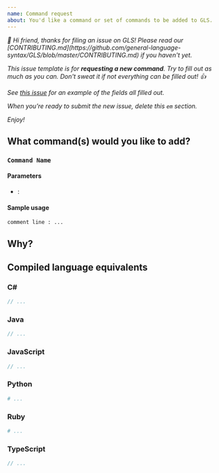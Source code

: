 ```yaml
---
name: Command request
about: You'd like a command or set of commands to be added to GLS.
---
```


<em>
👋 Hi friend, thanks for filing an issue on GLS!
Please read our [CONTRIBUTING.md](https://github.com/general-language-syntax/GLS/blob/master/CONTRIBUTING.md) if you haven't yet.

This issue template is for **requesting a new command**.
Try to fill out as much as you can.
Don't sweat it if not everything can be filled out! 👍

See [this issue](https://github.com/general-language-syntax/GLS/issues/450) for an example of the fields all filled out.

When you're ready to submit the new issue, delete this `em` section.

Enjoy!
</em>

## What command(s) would you like to add?

### `Command Name`

<!-- insert description here -->

#### Parameters

<!-- Which parameter(s) you believe the command should, take, if any. -->

* <!-- `first parameter` -->: <!-- insert parameter description here -->

#### Sample usage

<!-- Using a GLS code snippet or two, how would the command be used? -->

```
comment line : ...
```

## Why?

<!-- In more detail: why do you want this? What purpose does it serve? -->

## Compiled language equivalents

<!--
If you don't yet know what the command should compile to in each language, it's fine to just delete this entire section.

Otherwise, for each supported language if you can, it'd be great if you could fill in:
* Code block showing what the above snippet
* If the command returns anything, what it should return
    * If it's different per language, put that under each language
* Reference link for the language's preferred documentation website
-->

### C#

```csharp
// ...
```

<!-- Reference source: docs.microsoft.com -->

### Java

```java
// ...
```

<!-- Reference source: docs.oracle.com -->

### JavaScript

```javascript
// ...
```

<!-- Reference source: developer.mozilla.org -->

### Python

```python
# ...
```

<!-- Reference source: docs.python.org -->

### Ruby

```ruby
# ...
```

<!-- Reference source: docs.ruby-doc.org -->

### TypeScript

```typescript
// ...
```

<!-- Reference source for JavaScript syntax: developer.mozilla.org  -->
<!-- Reference source for non-JavaScript syntax: typescriptlang.org  -->

